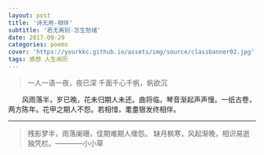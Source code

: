 ```yaml
---
layout: post
title: '诗无用-相伴'
subtitle: '若无离别-怎生愁绪'
date: 2017-09-29
categories: poems
cover: 'https://yourkkc.github.io/assets/img/source/classbanner02.jpg'
tags: 感想 人生阅历
---
```



>一人一语一夜，夜已深	
>千面千心千帆，帆欲沉


&emsp;&emsp;风雨落半，岁已晚，花未归期人未还。曲将临，琴音渐起声声慢。一纸古卷，两方陈年。花甲之期人不怨。若相惜，耄耋银发终相伴。








---
> 残影梦半，雨落阑珊，佳期难期人缠怨。
> 缺月枫寒，风起渐晚，相识易逝独凭栏。————小小草
